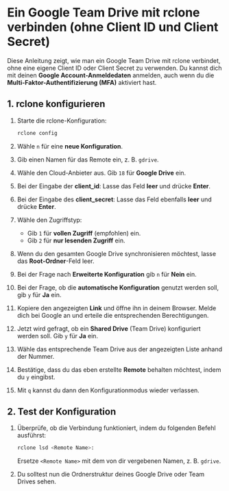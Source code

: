 # Ein Google Team Drive mit rclone verbinden (ohne Client ID und Client Secret)

Diese Anleitung zeigt, wie man ein Google Team Drive mit rclone verbindet, ohne eine eigene Client ID oder Client Secret zu verwenden. Du kannst dich mit deinen **Google Account-Anmeldedaten** anmelden, auch wenn du die **Multi-Faktor-Authentifizierung (MFA)** aktiviert hast.

## 1. rclone konfigurieren

1. Starte die rclone-Konfiguration:
    ```bash
    rclone config
    ```

2. Wähle `n` für eine **neue Konfiguration**.

3. Gib einen Namen für das Remote ein, z. B. `gdrive`.

4. Wähle den Cloud-Anbieter aus. Gib `18` für **Google Drive** ein.

5. Bei der Eingabe der **client_id**: Lasse das Feld **leer** und drücke **Enter**.

6. Bei der Eingabe des **client_secret**: Lasse das Feld ebenfalls **leer** und drücke **Enter**.

7. Wähle den Zugriffstyp:
    - Gib `1` für **vollen Zugriff** (empfohlen) ein.
    - Gib `2` für **nur lesenden Zugriff** ein.

8. Wenn du den gesamten Google Drive synchronisieren möchtest, lasse das **Root-Ordner**-Feld leer.

9. Bei der Frage nach **Erweiterte Konfiguration** gib `n` für **Nein** ein.

10. Bei der Frage, ob die **automatische Konfiguration** genutzt werden soll, gib `y` für **Ja** ein.

11. Kopiere den angezeigten **Link** und öffne ihn in deinem Browser. Melde dich bei Google an und erteile die entsprechenden Berechtigungen.

12. Jetzt wird gefragt, ob ein **Shared Drive** (Team Drive) konfiguriert werden soll. Gib `y` für **Ja** ein.

13. Wähle das entsprechende Team Drive aus der angezeigten Liste anhand der Nummer.

14. Bestätige, dass du das eben erstellte **Remote** behalten möchtest, indem du `y` eingibst.

15. Mit `q` kannst du dann den Konfigurationmodus wieder verlassen.

## 2. Test der Konfiguration

1. Überprüfe, ob die Verbindung funktioniert, indem du folgenden Befehl ausführst:
    ```bash
    rclone lsd <Remote Name>:
    ```
    Ersetze `<Remote Name>` mit dem von dir vergebenen Namen, z. B. `gdrive`.

2. Du solltest nun die Ordnerstruktur deines Google Drive oder Team Drives sehen.
